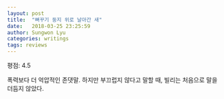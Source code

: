 ```yaml
---
layout: post
title:  "뻐꾸기 둥지 위로 날아간 새"
date:   2018-03-25 23:25:59
author: Sungwon Lyu
categories: writings
tags: reviews
---
```

평점: 4.5

폭력보다 더 억압적인 존댓말. 하지만 부끄럽지 않다고 말할 때, 빌리는 처음으로 말을 더듬지 않았다.
